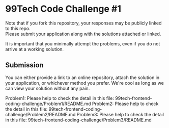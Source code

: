 # 99Tech Code Challenge #1 #

Note that if you fork this repository, your responses may be publicly linked to this repo.  
Please submit your application along with the solutions attached or linked.   

It is important that you minimally attempt the problems, even if you do not arrive at a working solution.

## Submission ##
You can either provide a link to an online repository, attach the solution in your application, or whichever method you prefer.
We're cool as long as we can view your solution without any pain.

Problem1: Please help to check the detail in this file: 99tech-frontend-coding-challenge/Problem1/README.md
Problem2: Please help to check the detail in this file: 99tech-frontend-coding-challenge/Problem2/README.md
Problem3: Please help to check the detail in this file: 99tech-frontend-coding-challenge/Problem3/README.md
